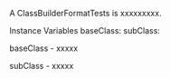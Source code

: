 A ClassBuilderFormatTests is xxxxxxxxx.Instance Variables	baseClass:		<Object>	subClass:		<Object>baseClass	- xxxxxsubClass	- xxxxx